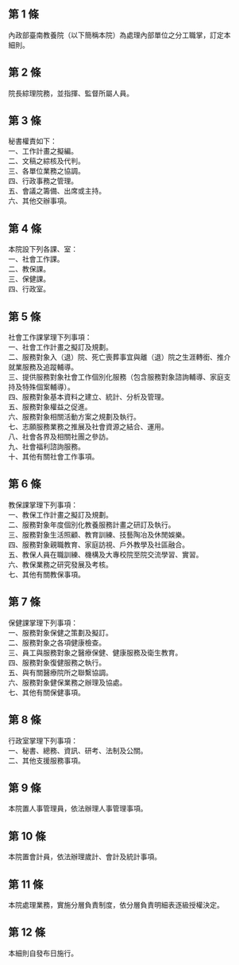 第 1 條
-------
內政部臺南教養院（以下簡稱本院）為處理內部單位之分工職掌，訂定本  
細則。

第 2 條
-------
院長綜理院務，並指揮、監督所屬人員。

第 3 條
-------
秘書權責如下：   
一、工作計畫之擬編。   
二、文稿之綜核及代判。   
三、各單位業務之協調。   
四、行政事務之管理。   
五、會議之籌備、出席或主持。   
六、其他交辦事項。

第 4 條
-------
本院設下列各課、室：   
一、社會工作課。   
二、教保課。   
三、保健課。   
四、行政室。

第 5 條
-------
社會工作課掌理下列事項：   
一、社會工作計畫之擬訂及規劃。   
二、服務對象入（退）院、死亡喪葬事宜與離（退）院之生涯轉銜、推介  
    就業服務及追蹤輔導。   
三、提供服務對象社會工作個別化服務（包含服務對象諮詢輔導、家庭支  
    持及特殊個案輔導）。   
四、服務對象基本資料之建立、統計、分析及管理。   
五、服務對象權益之促進。   
六、服務對象相關活動方案之規劃及執行。   
七、志願服務業務之推展及社會資源之結合、運用。   
八、社會各界及相關社團之參訪。   
九、社會福利諮詢服務。   
十、其他有關社會工作事項。

第 6 條
-------
教保課掌理下列事項：   
一、教保工作計畫之擬訂及規劃。   
二、服務對象年度個別化教養服務計畫之研訂及執行。   
三、服務對象生活照顧、教育訓練、技藝陶冶及休閒娛樂。   
四、服務對象親職教育、家庭訪視、戶外教學及社區融合。   
五、教保人員在職訓練、機構及大專校院至院交流學習、實習。   
六、教保業務之研究發展及考核。   
七、其他有關教保事項。

第 7 條
-------
保健課掌理下列事項：   
一、服務對象保健之策劃及擬訂。   
二、服務對象之各項健康檢查。   
三、員工與服務對象之醫療保健、健康服務及衛生教育。   
四、服務對象復健服務之執行。   
五、與有關醫療院所之聯繫協調。   
六、服務對象健保業務之辦理及協處。   
七、其他有關保健事項。

第 8 條
-------
行政室掌理下列事項：   
一、秘書、總務、資訊、研考、法制及公關。   
二、其他支援服務事項。

第 9 條
-------
本院置人事管理員，依法辦理人事管理事項。

第 10 條
--------
本院置會計員，依法辦理歲計、會計及統計事項。

第 11 條
--------
本院處理業務，實施分層負責制度，依分層負責明細表逐級授權決定。

第 12 條
--------
本細則自發布日施行。

